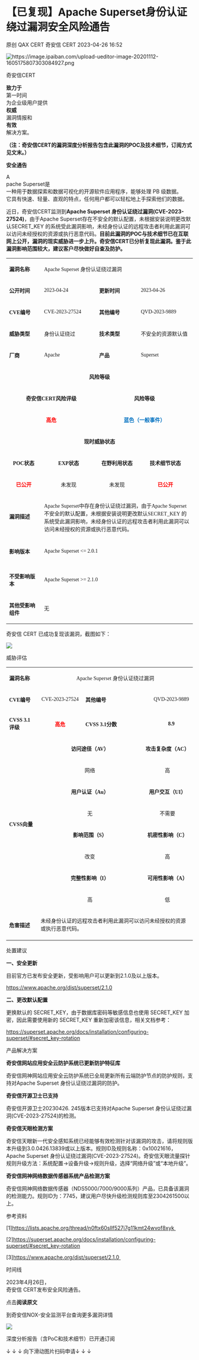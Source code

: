 #  【已复现】Apache Superset身份认证绕过漏洞安全风险通告   
原创 QAX CERT  奇安信 CERT   2023-04-26 16:52  
  
![](https://mmbiz.qpic.cn/mmbiz_png/EkibxOB3fs4icrhoWdKnhTgicSjB9pXdeZwDibNIBAEMegibEdG1vrjOibsq887TUz3ztMkM6Qvibic7r26sqbUIbicOMYg/640?wx_fmt=png "https://image.ipaiban.com/upload-ueditor-image-20201112-1605175807303084927.png")  
  
奇安信CERT  
  
**致力于**  
第一时间  
为企业级用户提供  
**权威**  
漏洞情报和  
**有效**  
解决方案。  
  
**（注：奇安信CERT的漏洞深度分析报告包含此漏洞的POC及技术细节，订阅方式见文末。）**  
  
**安全通告**  
  
  
  
A  
pache Superset是  
一种用于数据探索和数据可视化的开源软件应用程序，能够处理 PB 级数据。  
它具有快速、轻量、直观的特点，任何用户都可以轻松地上手探索他们的数据。  
  
  
近日，奇安信CERT监测到**Apache Superset 身份认证绕过漏洞(CVE-2023-27524)**，由于Apache Superset存在不安全的默认配置，未根据安装说明更改默认SECRET_KEY 的系统受此漏洞影响，未经身份认证的远程攻击者利用此漏洞可以访问未经授权的资源或执行恶意代码。**目前此漏洞的POC与技术细节已在互联网上公开，漏洞的现实威胁进一步上升。奇安信CERT已分析复现此漏洞。鉴于此漏洞影响范围较大，建议客户尽快做好自查及防护。**  
  
  
<table><tbody><tr style="height: 25px;"><td height="25" width="92"><p><span style="font-size: 14px;font-family: 微软雅黑, &#34;Microsoft YaHei&#34;;"><strong>漏洞名称</strong></span></p></td><td colspan="3" height="25" width="465" style="border-left-width: initial;border-left-style: none;word-break: break-all;"><p><span style="font-size: 14px;font-family: 微软雅黑, &#34;Microsoft YaHei&#34;;">Apache Superset 身份认证绕过漏洞</span></p></td></tr><tr style="height: 25px;"><td height="25" width="72" style="border-top-width: initial;border-top-style: none;"><p><span style="font-size: 14px;font-family: 微软雅黑, &#34;Microsoft YaHei&#34;;"><strong>公开时间</strong></span></p></td><td height="25" width="158" style="border-top-width: initial;border-top-style: none;border-left-width: initial;border-left-style: none;"><p><span style="font-size: 14px;font-family: 微软雅黑, &#34;Microsoft YaHei&#34;;">2023-04-24</span></p></td><td height="25" width="120" style="border-top-width: initial;border-top-style: none;border-left-width: initial;border-left-style: none;"><p><span style="font-size: 14px;font-family: 微软雅黑, &#34;Microsoft YaHei&#34;;"><strong>更新时间</strong></span></p></td><td height="25" width="156" style="border-top-width: initial;border-top-style: none;border-left-width: initial;border-left-style: none;"><p><span style="font-size: 14px;font-family: 微软雅黑, &#34;Microsoft YaHei&#34;;">2023-04-26</span></p></td></tr><tr style="height: 25px;"><td height="25" width="92" style="border-top-width: initial;border-top-style: none;"><p><span style="font-size: 14px;font-family: 微软雅黑, &#34;Microsoft YaHei&#34;;"><strong>CVE</strong><strong>编号</strong></span></p></td><td height="25" width="138" style="border-top-width: initial;border-top-style: none;border-left-width: initial;border-left-style: none;"><p><span style="font-size: 14px;font-family: 微软雅黑, &#34;Microsoft YaHei&#34;;">CVE-2023-27524</span></p></td><td height="25" width="104" style="border-top-width: initial;border-top-style: none;border-left-width: initial;border-left-style: none;"><p><span style="font-size: 14px;font-family: 微软雅黑, &#34;Microsoft YaHei&#34;;"><strong>其他编号</strong></span></p></td><td height="25" width="156" style="border-top-width: initial;border-top-style: none;border-left-width: initial;border-left-style: none;"><p><span style="font-size: 14px;font-family: 微软雅黑, &#34;Microsoft YaHei&#34;;">QVD-2023-9889</span></p></td></tr><tr style="height: 25px;"><td height="25" width="92" style="border-top-width: initial;border-top-style: none;"><p><span style="font-size: 14px;font-family: 微软雅黑, &#34;Microsoft YaHei&#34;;"><strong>威胁类型</strong></span></p></td><td height="25" width="158" style="border-top-width: initial;border-top-style: none;border-left-width: initial;border-left-style: none;word-break: break-all;"><p><span style="font-size: 14px;font-family: 微软雅黑, &#34;Microsoft YaHei&#34;;">身份认证绕过</span></p></td><td height="25" width="120" style="border-top-width: initial;border-top-style: none;border-left-width: initial;border-left-style: none;"><p><span style="font-size: 14px;font-family: 微软雅黑, &#34;Microsoft YaHei&#34;;"><strong>技术类型</strong></span></p></td><td height="25" width="156" style="border-top-width: initial;border-top-style: none;border-left-width: initial;border-left-style: none;"><p><span style="font-size: 14px;font-family: 微软雅黑, &#34;Microsoft YaHei&#34;;">不安全的资源默认值</span></p></td></tr><tr style="height: 25px;"><td height="25" width="92" style="border-top-width: initial;border-top-style: none;"><p><span style="font-size: 14px;font-family: 微软雅黑, &#34;Microsoft YaHei&#34;;"><strong>厂商</strong></span></p></td><td height="25" width="158" style="border-top-width: initial;border-top-style: none;border-left-width: initial;border-left-style: none;"><p><span style="font-size: 14px;font-family: 微软雅黑, &#34;Microsoft YaHei&#34;;">Apache</span></p></td><td height="25" width="120" style="border-top-width: initial;border-top-style: none;border-left-width: initial;border-left-style: none;"><p><span style="font-size: 14px;font-family: 微软雅黑, &#34;Microsoft YaHei&#34;;"><strong>产品</strong></span></p></td><td height="25" width="156" style="border-top-width: initial;border-top-style: none;border-left-width: initial;border-left-style: none;"><p><span style="font-size: 14px;font-family: 微软雅黑, &#34;Microsoft YaHei&#34;;">Superset</span></p></td></tr><tr style="height: 25px;"><td colspan="4" height="25" style="border-top-width: initial;border-top-style: none;"><p style="text-align: center;"><span style="font-size: 14px;font-family: 微软雅黑, &#34;Microsoft YaHei&#34;;"><strong>风险等级</strong></span></p></td></tr><tr style="height: 25px;"><td colspan="2" height="25" width="29" style="border-top-width: initial;border-top-style: none;"><p style="text-align: center;"><span style="font-size: 14px;font-family: 微软雅黑, &#34;Microsoft YaHei&#34;;"><strong>奇安信</strong><strong>CERT</strong><strong>风险评级</strong></span></p></td><td colspan="2" height="25" width="287" style="border-top-width: initial;border-top-style: none;border-left-width: initial;border-left-style: none;"><p style="text-align: center;"><span style="font-size: 14px;font-family: 微软雅黑, &#34;Microsoft YaHei&#34;;"><strong>风险等级</strong></span></p></td></tr><tr style="height: 25px;"><td colspan="2" height="25" width="29" style="border-top-width: initial;border-top-style: none;"><p style="text-align: center;"><span style="font-size: 14px;font-family: 微软雅黑, &#34;Microsoft YaHei&#34;;"><strong><span style="color: red;">高危</span></strong></span></p></td><td colspan="2" height="25" width="287" style="border-top-width: initial;border-top-style: none;border-left-width: initial;border-left-style: none;"><p style="text-align: center;"><span style="font-size: 14px;font-family: 微软雅黑, &#34;Microsoft YaHei&#34;;"><strong><span style="color: rgb(0, 112, 192);">蓝色（一般事件）</span></strong></span></p></td></tr><tr style="height: 25px;"><td colspan="4" height="25" style="border-top-width: initial;border-top-style: none;"><p style="text-align: center;"><span style="font-size: 14px;font-family: 微软雅黑, &#34;Microsoft YaHei&#34;;"><strong>现时威胁状态</strong></span></p></td></tr><tr style="height: 25px;"><td height="25" width="92" style="border-top-width: initial;border-top-style: none;"><p style="text-align: center;"><span style="font-size: 14px;font-family: 微软雅黑, &#34;Microsoft YaHei&#34;;"><strong>POC</strong><strong>状态</strong></span></p></td><td height="25" width="158" style="border-top-width: initial;border-top-style: none;border-left-width: initial;border-left-style: none;"><p style="text-align: center;"><span style="font-size: 14px;font-family: 微软雅黑, &#34;Microsoft YaHei&#34;;"><strong>EXP</strong><strong>状态</strong></span></p></td><td height="25" width="120" style="border-top-width: initial;border-top-style: none;border-left-width: initial;border-left-style: none;"><p style="text-align: center;"><span style="font-size: 14px;font-family: 微软雅黑, &#34;Microsoft YaHei&#34;;"><strong>在野利用状态</strong></span></p></td><td height="25" width="156" style="border-top-width: initial;border-top-style: none;border-left-width: initial;border-left-style: none;"><p style="text-align: center;"><span style="font-size: 14px;font-family: 微软雅黑, &#34;Microsoft YaHei&#34;;"><strong>技术细节状态</strong></span></p></td></tr><tr style="height: 25px;"><td height="25" width="92" style="border-top-width: initial;border-top-style: none;"><p style="text-align: center;"><span style="font-size: 14px;font-family: 微软雅黑, &#34;Microsoft YaHei&#34;;"><strong><span style="color: red;">已公开</span></strong></span></p></td><td height="25" width="158" style="border-top-width: initial;border-top-style: none;border-left-width: initial;border-left-style: none;"><p style="text-align: center;"><span style="font-size: 14px;font-family: 微软雅黑, &#34;Microsoft YaHei&#34;;">未发现</span></p></td><td height="25" width="120" style="border-top-width: initial;border-top-style: none;border-left-width: initial;border-left-style: none;"><p style="text-align: center;"><span style="font-size: 14px;font-family: 微软雅黑, &#34;Microsoft YaHei&#34;;">未发现</span></p></td><td height="25" width="156" style="border-top-width: initial;border-top-style: none;border-left-width: initial;border-left-style: none;"><p style="text-align: center;"><span style="font-size: 14px;font-family: 微软雅黑, &#34;Microsoft YaHei&#34;;"><strong><span style="color: red;">已公开</span></strong></span></p></td></tr><tr style="height: 75px;"><td height="75" width="92" style="border-top-width: initial;border-top-style: none;"><p><span style="font-size: 14px;font-family: 微软雅黑, &#34;Microsoft YaHei&#34;;"><strong>漏洞描述</strong></span></p></td><td colspan="3" height="75" width="445" style="border-top-width: initial;border-top-style: none;border-left-width: initial;border-left-style: none;word-break: break-all;"><p style="margin-bottom: 8px;line-height: 25.5px;"><span style="line-height: 21px;font-size: 14px;font-family: 微软雅黑, &#34;Microsoft YaHei&#34;;">Apache Superset中存在身份认证绕过漏洞，由于Apache Superset 不安全的默认配置，未根据安装说明更改默认SECRET_KEY 的系统受此漏洞影响，未经身份认证的远程攻击者利用此漏洞可以访问未经授权的资源或执行恶意代码。</span></p></td></tr><tr style="height: 75px;"><td height="75" width="92" style="border-top-width: initial;border-top-style: none;"><p><span style="font-size: 14px;font-family: 微软雅黑, &#34;Microsoft YaHei&#34;;"><strong>影响版本</strong></span></p></td><td colspan="3" height="75" width="445" style="border-top-width: initial;border-top-style: none;border-left-width: initial;border-left-style: none;"><p style="margin-top: 8px;margin-bottom: 8px;"><span style="font-size: 14px;font-family: 微软雅黑, &#34;Microsoft YaHei&#34;;">Apache Superset &lt;= 2.0.1</span></p></td></tr><tr style="height: 75px;"><td height="75" width="92" style="border-top-width: initial;border-top-style: none;"><p><span style="font-size: 14px;font-family: 微软雅黑, &#34;Microsoft YaHei&#34;;"><strong>不受影响版本</strong></span></p></td><td colspan="3" height="75" width="445" style="border-top-width: initial;border-top-style: none;border-left-width: initial;border-left-style: none;word-break: break-all;"><p style="margin-top: 8px;margin-bottom: 8px;"><span style="font-size: 14px;font-family: 微软雅黑, &#34;Microsoft YaHei&#34;;">Apache Superset &gt;= 2.1.0</span></p></td></tr><tr style="height: 75px;"><td height="75" width="92" style="border-top-width: initial;border-top-style: none;"><p><span style="font-size: 14px;font-family: 微软雅黑, &#34;Microsoft YaHei&#34;;"><strong>其他受影响组件</strong></span></p></td><td colspan="3" height="75" width="445" style="border-top-width: initial;border-top-style: none;border-left-width: initial;border-left-style: none;"><p style="margin-top: 8px;margin-bottom: 8px;line-height: 25.5px;"><span style="line-height: 21px;font-size: 14px;font-family: 微软雅黑, &#34;Microsoft YaHei&#34;;">无</span></p></td></tr></tbody></table>  
  
奇安信 CERT 已成功复现该漏洞，截图如下：  
  
  
![](https://mmbiz.qpic.cn/mmbiz_png/EkibxOB3fs4icwv9f7BficVfWS8RVsib89gIhZAlsFvgPEF2LPiawkbbyWqcuRSV9Grmg2Th5eVtD0AcgrFek0zF0cg/640?wx_fmt=png "")  
  
  
威胁评估  
  
<table><tbody><tr style="height: 25px;"><td height="25" width="69" style="word-break: break-all;"><p><span style="font-size: 14px;font-family: 微软雅黑, &#34;Microsoft YaHei&#34;;"><strong>漏洞名称</strong></span></p></td><td colspan="4" height="25" style="border-left-width: initial;border-left-style: none;word-break: break-all;" width="161"><p style="text-align: center;"><span style="font-size: 14px;font-family: 微软雅黑, &#34;Microsoft YaHei&#34;;">Apache Superset 身份认证绕过漏洞</span></p></td></tr><tr style="height: 25px;"><td height="25" width="69" style="border-top-width: initial;border-top-style: none;"><p><span style="font-size: 14px;font-family: 微软雅黑, &#34;Microsoft YaHei&#34;;"><strong>CVE</strong><strong>编号</strong></span></p></td><td height="25" width="85" style="border-top-width: initial;border-top-style: none;border-left-width: initial;border-left-style: none;"><p style="text-align: center;"><span style="font-size: 14px;font-family: 微软雅黑, &#34;Microsoft YaHei&#34;;">CVE-2023-27524</span></p></td><td colspan="2" height="25" width="283" style="border-top-width: initial;border-top-style: none;border-left-width: initial;border-left-style: none;"><p><span style="font-size: 14px;font-family: 微软雅黑, &#34;Microsoft YaHei&#34;;"><strong>其他编号</strong></span></p></td><td height="25" width="100" style="border-top-width: initial;border-top-style: none;border-left-width: initial;border-left-style: none;"><p style="text-align: center;"><span style="font-size: 14px;font-family: 微软雅黑, &#34;Microsoft YaHei&#34;;">QVD-2023-9889</span></p></td></tr><tr style="height: 25px;"><td height="25" width="69" style="border-top-width: initial;border-top-style: none;"><p><span style="font-size: 14px;font-family: 微软雅黑, &#34;Microsoft YaHei&#34;;"><strong>CVSS 3.1</strong><strong>评级</strong></span></p></td><td height="25" width="105" style="border-top-width: initial;border-top-style: none;border-left-width: initial;border-left-style: none;"><p style="text-align: center;"><span style="font-size: 14px;font-family: 微软雅黑, &#34;Microsoft YaHei&#34;;"><strong><span style="color: red;">高危</span></strong></span></p></td><td colspan="2" height="25" width="283" style="border-top-width: initial;border-top-style: none;border-left-width: initial;border-left-style: none;"><p><span style="font-size: 14px;font-family: 微软雅黑, &#34;Microsoft YaHei&#34;;"><strong>CVSS 3.1</strong><strong>分数</strong></span></p></td><td height="25" width="100" style="border-top-width: initial;border-top-style: none;border-left-width: initial;border-left-style: none;"><p style="text-align: center;"><span style="font-size: 14px;font-family: 微软雅黑, &#34;Microsoft YaHei&#34;;"><strong>8.9</strong></span></p></td></tr><tr style="height: 25px;"><td rowspan="8" height="25" width="69" style="border-top-width: initial;border-top-style: none;"><p><span style="font-size: 14px;font-family: 微软雅黑, &#34;Microsoft YaHei&#34;;"><strong>CVSS</strong><strong>向量</strong></span></p></td><td colspan="2" height="25" style="border-top-width: initial;border-top-style: none;border-left-width: initial;border-left-style: none;" width="14"><p style="text-align: center;"><span style="font-size: 14px;font-family: 微软雅黑, &#34;Microsoft YaHei&#34;;"><strong>访问途径（</strong><strong>AV</strong><strong>）</strong></span></p></td><td colspan="2" height="25" style="border-top-width: initial;border-top-style: none;border-left-width: initial;border-left-style: none;" width="147"><p style="text-align: center;"><span style="font-size: 14px;font-family: 微软雅黑, &#34;Microsoft YaHei&#34;;"><strong>攻击复杂度（</strong><strong>AC</strong><strong>）</strong></span></p></td></tr><tr style="height: 25px;"><td colspan="2" height="25" width="353" style="border-top-width: initial;border-top-style: none;border-left-width: initial;border-left-style: none;"><p style="text-align: center;"><span style="font-size: 14px;font-family: 微软雅黑, &#34;Microsoft YaHei&#34;;">网络</span></p></td><td colspan="2" height="25" width="113" style="border-top-width: initial;border-top-style: none;border-left-width: initial;border-left-style: none;"><p style="text-align: center;"><span style="font-size: 14px;font-family: 微软雅黑, &#34;Microsoft YaHei&#34;;">高</span></p></td></tr><tr style="height: 25px;"><td colspan="2" height="25" width="353" style="border-top-width: initial;border-top-style: none;border-left-width: initial;border-left-style: none;"><p style="text-align: center;"><span style="font-size: 14px;font-family: 微软雅黑, &#34;Microsoft YaHei&#34;;"><strong>用户认证（</strong><strong>Au</strong><strong>）</strong></span></p></td><td colspan="2" height="25" width="113" style="border-top-width: initial;border-top-style: none;border-left-width: initial;border-left-style: none;"><p style="text-align: center;"><span style="font-size: 14px;font-family: 微软雅黑, &#34;Microsoft YaHei&#34;;"><strong>用户交互（</strong><strong>UI</strong><strong>）</strong></span></p></td></tr><tr style="height: 25px;"><td colspan="2" height="25" width="353" style="border-top-width: initial;border-top-style: none;border-left-width: initial;border-left-style: none;"><p style="text-align: center;"><span style="font-size: 14px;font-family: 微软雅黑, &#34;Microsoft YaHei&#34;;">无</span></p></td><td colspan="2" height="25" width="113" style="border-top-width: initial;border-top-style: none;border-left-width: initial;border-left-style: none;"><p style="text-align: center;"><span style="font-size: 14px;font-family: 微软雅黑, &#34;Microsoft YaHei&#34;;">不需要</span></p></td></tr><tr style="height: 25px;"><td colspan="2" height="25" width="353" style="border-top-width: initial;border-top-style: none;border-left-width: initial;border-left-style: none;"><p style="text-align: center;"><span style="font-size: 14px;font-family: 微软雅黑, &#34;Microsoft YaHei&#34;;"><strong>影响范围（</strong><strong>S</strong><strong>）</strong></span></p></td><td colspan="2" height="25" width="113" style="border-top-width: initial;border-top-style: none;border-left-width: initial;border-left-style: none;"><p style="text-align: center;"><span style="font-size: 14px;font-family: 微软雅黑, &#34;Microsoft YaHei&#34;;"><strong>机密性影响（</strong><strong>C</strong><strong>）</strong></span></p></td></tr><tr style="height: 25px;"><td colspan="2" height="25" width="353" style="border-top-width: initial;border-top-style: none;border-left-width: initial;border-left-style: none;"><p style="text-align: center;"><span style="font-size: 14px;font-family: 微软雅黑, &#34;Microsoft YaHei&#34;;">改变</span></p></td><td colspan="2" height="25" width="113" style="border-top-width: initial;border-top-style: none;border-left-width: initial;border-left-style: none;"><p style="text-align: center;"><span style="font-size: 14px;font-family: 微软雅黑, &#34;Microsoft YaHei&#34;;">高</span></p></td></tr><tr style="height: 25px;"><td colspan="2" height="25" width="353" style="border-top-width: initial;border-top-style: none;border-left-width: initial;border-left-style: none;"><p style="text-align: center;"><span style="font-size: 14px;font-family: 微软雅黑, &#34;Microsoft YaHei&#34;;"><strong>完整性影响（</strong><strong>I</strong><strong>）</strong></span></p></td><td colspan="2" height="25" width="113" style="border-top-width: initial;border-top-style: none;border-left-width: initial;border-left-style: none;"><p style="text-align: center;"><span style="font-size: 14px;font-family: 微软雅黑, &#34;Microsoft YaHei&#34;;"><strong>可用性影响（</strong><strong>A</strong><strong>）</strong></span></p></td></tr><tr style="height: 25px;"><td colspan="2" height="25" width="353" style="border-top-width: initial;border-top-style: none;border-left-width: initial;border-left-style: none;"><p style="text-align: center;"><span style="font-size: 14px;font-family: 微软雅黑, &#34;Microsoft YaHei&#34;;">高</span></p></td><td colspan="2" height="25" width="113" style="border-top-width: initial;border-top-style: none;border-left-width: initial;border-left-style: none;"><p style="text-align: center;"><span style="font-size: 14px;font-family: 微软雅黑, &#34;Microsoft YaHei&#34;;">低</span></p></td></tr><tr style="height: 75px;"><td height="75" width="69" style="border-top-width: initial;border-top-style: none;"><p><span style="font-size: 14px;font-family: 微软雅黑, &#34;Microsoft YaHei&#34;;"><strong>危害描述</strong></span></p></td><td colspan="4" height="75" style="border-top-width: initial;border-top-style: none;border-left-width: initial;border-left-style: none;word-break: break-all;" width="161"><p style="line-height: 25.5px;"><span style="line-height: 21px;font-size: 14px;font-family: 微软雅黑, &#34;Microsoft YaHei&#34;;">未经身份认证的远程攻击者利用此漏洞可以访问未经授权的资源或执行恶意代码。</span></p></td></tr></tbody></table>  
  
处置建议  
  
**一、安全更新**  
  
目前官方已发布安全更新，受影响用户可以更新到2.1.0及以上版本。  
  
https://www.apache.org/dist/superset/2.1.0  
  
  
**二、更改默认配置**  
  
  
更换默认的 SECRET_KEY，由于数据库密码等敏感信息也使用 SECRET_KEY 加密，因此需要使用新的 SECRET_KEY 重新加密该信息，相关文档参考：  
  
https://superset.apache.org/docs/installation/configuring-superset/#secret_key-rotation  
  
  
产品解决方案  
  
**奇安信网站应用安全云防护系统已更新防护特征库**  
  
奇安信网神网站应用安全云防护系统已全局更新所有云端防护节点的防护规则，支持对Apache Superset 身份认证绕过漏洞的防护。  
  
  
**奇安信开源卫士已支持**  
  
奇安信开源卫士20230426. 245版本已支持对Apache Superset 身份认证绕过漏洞(CVE-2023-27524)的检测。  
  
  
**奇安信天眼检测方案**  
  
奇安信天眼新一代安全感知系统已经能够有效检测针对该漏洞的攻击，请将规则版本升级到3.0.0426.13839或以上版本。规则ID及规则名称：0x10021616，Apache Superset 身份认证绕过漏洞(CVE-2023-27524)。奇安信天眼流量探针规则升级方法：系统配置->设备升级->规则升级，选择“网络升级”或“本地升级”。  
  
  
**奇安信网神网络数据传感器系统产品检测方案**  
  
奇安信网神网络数据传感器（NDS5000/7000/9000系列）产品，已具备该漏洞的检测能力。规则ID为：7745，建议用户尽快升级检测规则库至2304261500以上。  
  
  
参考资料  
  
[1]https://lists.apache.org/thread/n0ftx60sllf527j7g11kmt24wvof8xyk   
  
[2]https://superset.apache.org/docs/installation/configuring-superset/#secret_key-rotation  
  
[3]https://www.apache.org/dist/superset/2.1.0   
  
  
时间线  
  
2023年4月26日，  
奇安信 CERT发布安全风险通告。  
  
  
  
点击**阅读原文**  
  
到奇安信NOX-安全监测平台查询更多漏洞详情  
  
  
  
![](https://mmbiz.qpic.cn/mmbiz_png/EkibxOB3fs4ibkA8uV41iamOvDUH54YoYa7apy12rWyWNciaaVJCSSzwI1tIficJBsdPWicLU9V25nsIDKaMicyBausRA/640?wx_fmt=png "")  
  
深度分析报告（含PoC和技术细节）已开通订阅  
  
↓ ↓ ↓ 向下滑动图片扫码申请↓ ↓ ↓  
  
